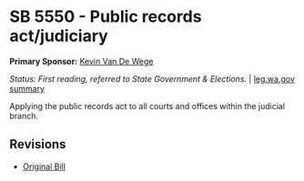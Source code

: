 # SB 5550 - Public records act/judiciary
**Primary Sponsor:** [Kevin Van De Wege](/person/leg/kevin.vandewege.md)

*Status: First reading, referred to State Government & Elections.* | [leg.wa.gov summary](https://app.leg.wa.gov/billsummary?BillNumber=5550&Year=2021)

Applying the public records act to all courts and offices within the judicial branch.

## Revisions
* [Original Bill](1/)